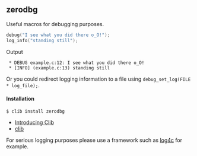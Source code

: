 ## zerodbg

Useful macros for debugging purposes.

```c
debug("I see what you did there o_O!");
log_info("standing still");
```

Output

```
 * DEBUG example.c:12: I see what you did there o_O!
 * [INFO] (example.c:13) standing still
```

Or you could redirect logging information to a file using `debug_set_log(FILE * log_file);`.

#### Installation

    $ clib install zerodbg

* [Introducing Clib][1]
* [clib][2]

For serious logging purposes please use a framework such as [log4c][3] for example.

[1]: https://medium.com/code-adventures/introducing-clib-b32e6e769cb3
[2]: https://github.com/clibs/clib
[3]: http://log4c.sourceforge.net
